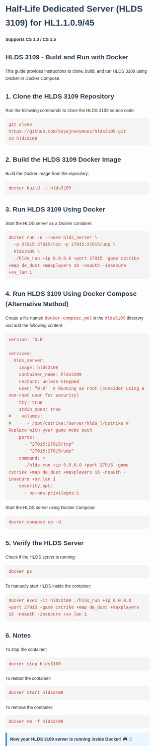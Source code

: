 <!DOCTYPE html>
<html lang="en">
<head>
    <meta charset="UTF-8">
    <meta name="viewport" content="width=device-width, initial-scale=1.0">
    <title>HLDS 3109 - Build and Run with Docker</title>
    <style>
        body { font-family: Arial, sans-serif; line-height: 1.6; color: #333; }
        h1, h2 { color: #2c3e50; }
        pre { background: #f4f4f4; padding: 10px; border-radius: 5px; overflow-x: auto; }
        code { font-family: "Courier New", monospace; font-size: 14px; color: #c0392b; }
        .note { background: #eaf5ff; padding: 10px; border-left: 5px solid #3498db; margin: 10px 0; }
        .container { max-width: 800px; margin: 0 auto; padding: 20px; }
    </style>
</head>
<body>

<div class="container">

<h1>Half-Life Dedicated Server (HLDS 3109) for HL1.1.0.9/45</h1>
<p><strong>Supports CS 1.3 / CS 1.5</strong></p>

<h2>HLDS 3109 - Build and Run with Docker</h2>
<p>This guide provides instructions to clone, build, and run HLDS 3109 using Docker or Docker Compose.</p>

<h2>1. Clone the HLDS 3109 Repository</h2>
<p>Run the following commands to clone the HLDS 3109 source code:</p>
<pre><code>git clone https://github.com/kuyajnonymous/hlds3109.git
cd hlds3109
</code></pre>

<h2>2. Build the HLDS 3109 Docker Image</h2>
<p>Build the Docker image from the repository:</p>
<pre><code>docker build -t hlds3109 .
</code></pre>

<h2>3. Run HLDS 3109 Using Docker</h2>
<p>Start the HLDS server as a Docker container:</p>
<pre><code>docker run -d --name hlds_server \
  -p 27015:27015/tcp -p 27015:27015/udp \
  hlds3109 \
  ./hlds_run +ip 0.0.0.0 +port 27015 -game cstrike +map de_dust +maxplayers 16 -noauth -insecure +sv_lan 1
</code></pre>

<h2>4. Run HLDS 3109 Using Docker Compose (Alternative Method)</h2>
<p>Create a file named <code>docker-compose.yml</code> in the <code>hlds3109</code> directory and add the following content:</p>

<pre><code>version: '3.8'

services:
  hlds_server:
    image: hlds3109
    container_name: hlds3109
    restart: unless-stopped
    user: "0:0"  # Running as root (consider using a non-root user for security)
    tty: true
    stdin_open: true
#    volumes:
#      - /opt/cstrike:/server/hlds_l/cstrike # Replace with your game mode path
    ports:
      - "27015:27015/tcp"
      - "27015:27015/udp"
    command: >
      ./hlds_run +ip 0.0.0.0 +port 27015 -game cstrike +map de_dust +maxplayers 16 -noauth -insecure +sv_lan 1
    security_opt:
      - no-new-privileges:1
</code></pre>

<p>Start the HLDS server using Docker Compose:</p>
<pre><code>docker-compose up -d
</code></pre>

<h2>5. Verify the HLDS Server</h2>
<p>Check if the HLDS server is running:</p>
<pre><code>docker ps
</code></pre>

<p>To manually start HLDS inside the container:</p>
<pre><code>docker exec -it hlds3109 ./hlds_run +ip 0.0.0.0 +port 27015 -game cstrike +map de_dust +maxplayers 16 -noauth -insecure +sv_lan 1
</code></pre>

<h2>6. Notes</h2>
<p>To stop the container:</p>
<pre><code>docker stop hlds3109
</code></pre>

<p>To restart the container:</p>
<pre><code>docker start hlds3109
</code></pre>

<p>To remove the container:</p>
<pre><code>docker rm -f hlds3109
</code></pre>

<div class="note">
    <strong>Now your HLDS 3109 server is running inside Docker! 🎮 🚀</strong>
</div>

</div>

</body>
</html>

